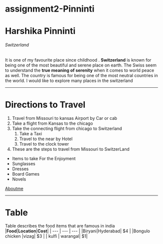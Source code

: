 # assignment2-Pinninti
# Harshika Pinninti
######  Switzerland
It is one of my favourite place since childhood . **Switzerland** is known for being one of the most beautiful and serene place on earth. The Swiss seem to understand the __true meaning of serenity__ when it comes to world peace as well. The country is famous for being one of the most neutral countries in the world. I would like to explore many places in the switzerland

***
# Directions to Travel 
1. Travel from Missouri to kansas Airport by Car or cab
2. Take a flight from Kansas to the chicago
3. Take the connecting flight from chicago to Switzerland
   1. Take a Taxi
   2. Travel to the near by Hotel
   3. Travel to the clock tower
4. These are the steps to travel from Missouri to SwitzerLand
 - Items to take For the Enjoyment
 - Sunglasses
 - Dresses
 - Board Games
 - Novels


[Aboutme](https://github.com/harshu8118/assignment2-Pinninti/blob/main/AboutMe.md)

***
# Table
Table describes the food items that are famous in india
|**Food**|__Location__|**Cost**|
| --- | --- | --- |
|Biryani|Hyderabad| $4 |
|Bongulo chicken |vizag| $3 |
| kulfi | warangal| $1|



    